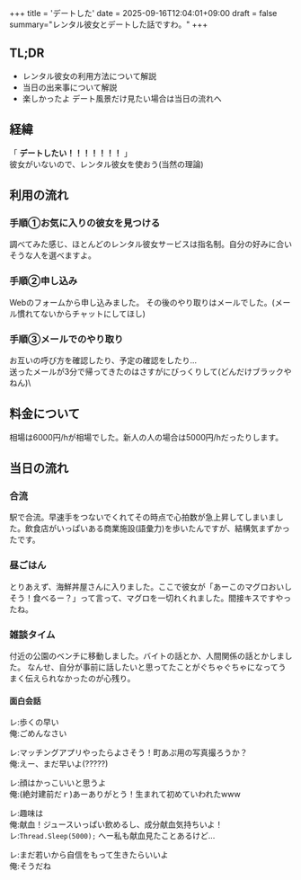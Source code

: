 +++
title = 'デートした'
date = 2025-09-16T12:04:01+09:00
draft = false
summary="レンタル彼女とデートした話ですわ。"
+++

## TL;DR
 + レンタル彼女の利用方法について解説
 + 当日の出来事について解説
 + 楽しかったよ
デート風景だけ見たい場合は当日の流れへ

## 経緯
「 **デートしたい！！！！！！！** 」 \
彼女がいないので、レンタル彼女を使おう(当然の理論)

## 利用の流れ

### 手順①お気に入りの彼女を見つける
調べてみた感じ、ほとんどのレンタル彼女サービスは指名制。自分の好みに合いそうな人を選べますよ。

### 手順②申し込み
Webのフォームから申し込みました。
その後のやり取りはメールでした。(メール慣れてないからチャットにしてほし)

### 手順③メールでのやり取り
お互いの呼び方を確認したり、予定の確認をしたり...\
送ったメールが3分で帰ってきたのはさすがにびっくりして(どんだけブラックやねん)\

## 料金について
相場は6000円/hが相場でした。新人の人の場合は5000円/hだったりします。

## 当日の流れ
### 合流
駅で合流。早速手をつないでくれてその時点で心拍数が急上昇してしまいました。飲食店がいっぱいある商業施設(語彙力)を歩いたんですが、結構気まずかったです。

### 昼ごはん
とりあえず、海鮮丼屋さんに入りました。ここで彼女が「あーこのマグロおいしそう！食べるー？」って言って、マグロを一切れくれました。間接キスですやったね。

### 雑談タイム
付近の公園のベンチに移動しました。バイトの話とか、人間関係の話とかしました。
なんせ、自分が事前に話したいと思ってたことがぐちゃぐちゃになってうまく伝えられなかったのが心残り。

#### 面白会話
レ:歩くの早い\
俺:ごめんなさい

レ:マッチングアプリやったらよさそう！町あぷ用の写真撮ろうか？\
俺:えー、まだ早いよ(?????)

レ:顔はかっこいいと思うよ\
俺:(絶対建前だｒ)あーありがとう！生まれて初めていわれたwww

レ:趣味は\
俺:献血！ジュースいっぱい飲めるし、成分献血気持ちいよ！\
レ:``` Thread.Sleep(5000); ``` へー私も献血見たことあるけど...

レ:まだ若いから自信をもって生きたらいいよ\
俺:そうだね
